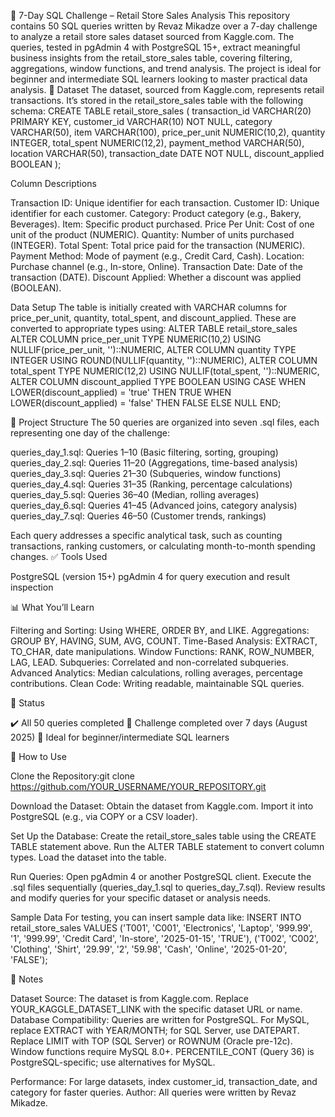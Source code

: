 🧠 7-Day SQL Challenge – Retail Store Sales Analysis
This repository contains 50 SQL queries written by Revaz Mikadze over a 7-day challenge to analyze a retail store sales dataset sourced from Kaggle.com. The queries, tested in pgAdmin 4 with PostgreSQL 15+, extract meaningful business insights from the retail_store_sales table, covering filtering, aggregations, window functions, and trend analysis. The project is ideal for beginner and intermediate SQL learners looking to master practical data analysis.
📁 Dataset
The dataset, sourced from Kaggle.com, represents retail transactions. It’s stored in the retail_store_sales table with the following schema:
CREATE TABLE retail_store_sales (
    transaction_id VARCHAR(20) PRIMARY KEY,
    customer_id VARCHAR(10) NOT NULL,
    category VARCHAR(50),
    item VARCHAR(100),
    price_per_unit NUMERIC(10,2),
    quantity INTEGER,
    total_spent NUMERIC(12,2),
    payment_method VARCHAR(50),
    location VARCHAR(50),
    transaction_date DATE NOT NULL,
    discount_applied BOOLEAN
);

Column Descriptions

Transaction ID: Unique identifier for each transaction.
Customer ID: Unique identifier for each customer.
Category: Product category (e.g., Bakery, Beverages).
Item: Specific product purchased.
Price Per Unit: Cost of one unit of the product (NUMERIC).
Quantity: Number of units purchased (INTEGER).
Total Spent: Total price paid for the transaction (NUMERIC).
Payment Method: Mode of payment (e.g., Credit Card, Cash).
Location: Purchase channel (e.g., In-store, Online).
Transaction Date: Date of the transaction (DATE).
Discount Applied: Whether a discount was applied (BOOLEAN).

Data Setup
The table is initially created with VARCHAR columns for price_per_unit, quantity, total_spent, and discount_applied. These are converted to appropriate types using:
ALTER TABLE retail_store_sales
    ALTER COLUMN price_per_unit TYPE NUMERIC(10,2) USING NULLIF(price_per_unit, '')::NUMERIC,
    ALTER COLUMN quantity TYPE INTEGER USING ROUND(NULLIF(quantity, '')::NUMERIC),
    ALTER COLUMN total_spent TYPE NUMERIC(12,2) USING NULLIF(total_spent, '')::NUMERIC,
    ALTER COLUMN discount_applied TYPE BOOLEAN USING
        CASE
            WHEN LOWER(discount_applied) = 'true' THEN TRUE
            WHEN LOWER(discount_applied) = 'false' THEN FALSE
            ELSE NULL
        END;

🧩 Project Structure
The 50 queries are organized into seven .sql files, each representing one day of the challenge:

queries_day_1.sql: Queries 1–10 (Basic filtering, sorting, grouping)
queries_day_2.sql: Queries 11–20 (Aggregations, time-based analysis)
queries_day_3.sql: Queries 21–30 (Subqueries, window functions)
queries_day_4.sql: Queries 31–35 (Ranking, percentage calculations)
queries_day_5.sql: Queries 36–40 (Median, rolling averages)
queries_day_6.sql: Queries 41–45 (Advanced joins, category analysis)
queries_day_7.sql: Queries 46–50 (Customer trends, rankings)

Each query addresses a specific analytical task, such as counting transactions, ranking customers, or calculating month-to-month spending changes.
✅ Tools Used

PostgreSQL (version 15+)
pgAdmin 4 for query execution and result inspection

📊 What You’ll Learn

Filtering and Sorting: Using WHERE, ORDER BY, and LIKE.
Aggregations: GROUP BY, HAVING, SUM, AVG, COUNT.
Time-Based Analysis: EXTRACT, TO_CHAR, date manipulations.
Window Functions: RANK, ROW_NUMBER, LAG, LEAD.
Subqueries: Correlated and non-correlated subqueries.
Advanced Analytics: Median calculations, rolling averages, percentage contributions.
Clean Code: Writing readable, maintainable SQL queries.

🏁 Status

✔️ All 50 queries completed
📅 Challenge completed over 7 days (August 2025)
🧠 Ideal for beginner/intermediate SQL learners

📌 How to Use

Clone the Repository:git clone https://github.com/YOUR_USERNAME/YOUR_REPOSITORY.git


Download the Dataset:
Obtain the dataset from Kaggle.com.
Import it into PostgreSQL (e.g., via COPY or a CSV loader).


Set Up the Database:
Create the retail_store_sales table using the CREATE TABLE statement above.
Run the ALTER TABLE statement to convert column types.
Load the dataset into the table.


Run Queries:
Open pgAdmin 4 or another PostgreSQL client.
Execute the .sql files sequentially (queries_day_1.sql to queries_day_7.sql).
Review results and modify queries for your specific dataset or analysis needs.



Sample Data
For testing, you can insert sample data like:
INSERT INTO retail_store_sales VALUES
('T001', 'C001', 'Electronics', 'Laptop', '999.99', '1', '999.99', 'Credit Card', 'In-store', '2025-01-15', 'TRUE'),
('T002', 'C002', 'Clothing', 'Shirt', '29.99', '2', '59.98', 'Cash', 'Online', '2025-01-20', 'FALSE');



📝 Notes

Dataset Source: The dataset is from Kaggle.com. Replace YOUR_KAGGLE_DATASET_LINK with the specific dataset URL or name.
Database Compatibility:
Queries are written for PostgreSQL. For MySQL, replace EXTRACT with YEAR/MONTH; for SQL Server, use DATEPART. Replace LIMIT with TOP (SQL Server) or ROWNUM (Oracle pre-12c).
Window functions require MySQL 8.0+. PERCENTILE_CONT (Query 36) is PostgreSQL-specific; use alternatives for MySQL.


Performance: For large datasets, index customer_id, transaction_date, and category for faster queries.
Author: All queries were written by Revaz Mikadze.

